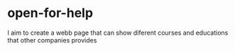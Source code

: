 # open-for-help
I aim to create a webb page that can show diferent courses and educations that other companies provides
